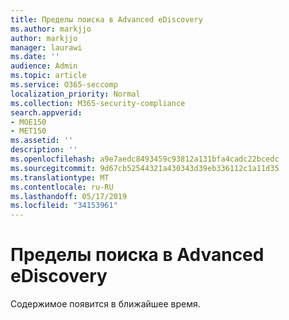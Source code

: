 ```yaml
---
title: Пределы поиска в Advanced eDiscovery
ms.author: markjjo
author: markjjo
manager: laurawi
ms.date: ''
audience: Admin
ms.topic: article
ms.service: O365-seccomp
localization_priority: Normal
ms.collection: M365-security-compliance
search.appverid:
- MOE150
- MET150
ms.assetid: ''
description: ''
ms.openlocfilehash: a9e7aedc8493459c93812a131bfa4cadc22bcedc
ms.sourcegitcommit: 9d67cb52544321a430343d39eb336112c1a11d35
ms.translationtype: MT
ms.contentlocale: ru-RU
ms.lasthandoff: 05/17/2019
ms.locfileid: "34153961"
---
```

# <a name="search-limits-in-advanced-ediscovery"></a>Пределы поиска в Advanced eDiscovery

Содержимое появится в ближайшее время.
